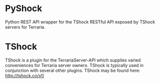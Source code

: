 PyShock
=======

Python REST API wrapper for the TShock RESTful API exposed by TShock servers for Terraria.


TShock
======

TShock is a plugin for the TerrariaServer-API which supplies varied conveniences for Terraria server owners. TShock is typically used in conjunction with several other plugins. TShock may be found here: http://tshock.co/xf/
